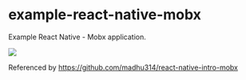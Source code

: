 # example-react-native-mobx
Example React Native - Mobx application.

![](https://media.giphy.com/media/TgHoyRu7bx5L2FHAxS/giphy.gif)

Referenced by https://github.com/madhu314/react-native-intro-mobx

